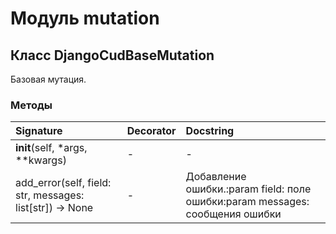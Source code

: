 # Модуль mutation



## Класс DjangoCudBaseMutation

Базовая мутация.

### Методы

| Signature                                                | Decorator | Docstring                                                                    |
| :------------------------------------------------------- | :-------- | :--------------------------------------------------------------------------- |
| __init__(self, *args, **kwargs)                          | -         | -                                                                            |
| add_error(self, field: str, messages: list[str]) -> None | -         | Добавление ошибки.:param field: поле ошибки:param messages: сообщения ошибки |
